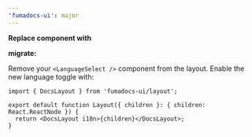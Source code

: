 ```yaml
---
'fumadocs-ui': major
---
```


**Replace <LanguageSelect /> component with <LanguageToggle />**

**migrate:**

Remove your `<LanguageSelect />` component from the layout. Enable the new language toggle with: 

```tsx
import { DocsLayout } from 'fumadocs-ui/layout';
 
export default function Layout({ children }: { children: React.ReactNode }) {
  return <DocsLayout i18n>{children}</DocsLayout>;
}
```